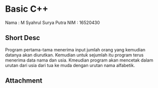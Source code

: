 # Basic C++
Nama : M Syahrul Surya Putra
NIM : 16520430

## Short Desc
Program pertama-tama menerima input jumlah orang yang kemudian datanya akan diurutkan.
Kemudian untuk sejumlah itu program terus menerima data nama dan usia.
Kmeudian program akan mencetak dalam urutan dari usia dari tua ke muda dengan urutan nama alfabetik.

## Attachment